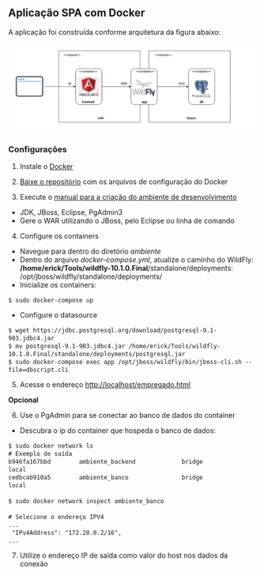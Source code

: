 ## Aplicação SPA com Docker

A aplicação foi construída conforme arquitetura da figura abaixo:

![](https://github.com/ericknilsen/HandsOn/blob/master/docker/ambiente/doc/docker_v1.jpeg)

### Configurações 

1) Instale o [Docker](https://docs.docker.com/install)

2) [Baixe o repositório](https://github.com/ericknilsen/HandsOn/tree/master/docker/ambiente) com os arquivos de configuração do Docker

3) Execute o [manual para a criação do ambiente de desenvolvimento](https://github.com/ericknilsen/aulas/wiki/Manual-Ambiente)
 - JDK, JBoss, Eclipse, PgAdmin3
 - Gere o WAR utilizando o JBoss, pelo Eclipse ou linha de comando 

4) Configure os containers

- Navegue para dentro do diretório _ambiente_
- Dentro do arquivo _docker-compose.yml_, atualize o caminho do WildFly: 
**/home/erick/Tools/wildfly-10.1.0.Final**/standalone/deployments:
/opt/jboss/wildfly/standalone/deployments/
- Inicialize os containers:
```shell
$ sudo docker-compose up
```
- Configure o datasource
```shell
$ wget https://jdbc.postgresql.org/download/postgresql-9.1-903.jdbc4.jar
$ mv postgresql-9.1-903.jdbc4.jar /home/erick/Tools/wildfly-10.1.0.Final/standalone/deployments/postgresql.jar
$ sudo docker-compose exec app /opt/jboss/wildfly/bin/jboss-cli.sh --file=dbscript.cli
```

5) Acesse o endereço [http://localhost/empregado.html](http://localhost/empregado.html)


**Opcional**

6) Use o PgAdmin para se conectar ao banco de dados do container
- Descubra o ip do container que hospeda o banco de dados:
```
$ sudo docker network ls
# Exemplo de saída
b946fa167bbd        ambiente_backend             bridge              local
cedbcab910a5        ambiente_banco               bridge              local

$ sudo docker network inspect ambiente_banco

# Selecione o endereço IPV4
...
 "IPv4Address": "172.20.0.2/16",
...
```
7) Utilize o endereço IP de saída como valor do host nos dados da conexão
